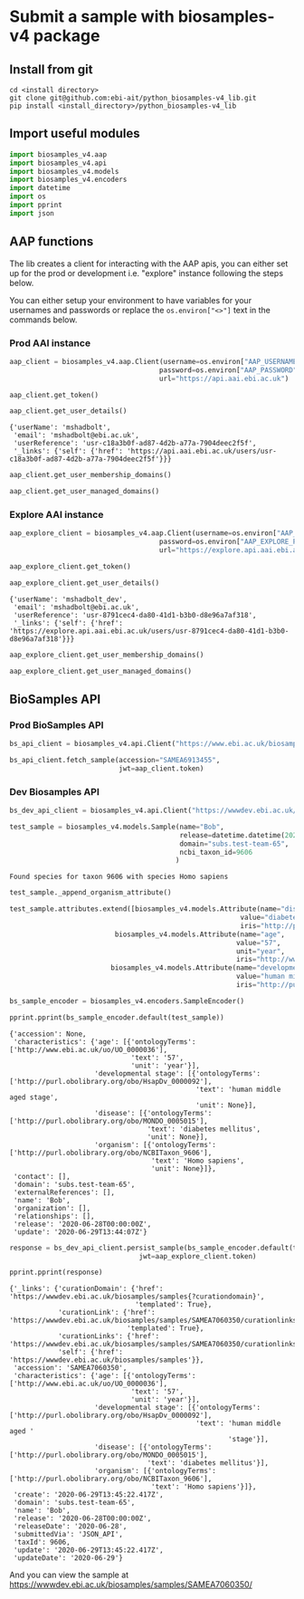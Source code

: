 # Submit a sample with biosamples-v4 package

## Install from git
```
cd <install directory>
git clone git@github.com:ebi-ait/python_biosamples-v4_lib.git
pip install <install_directory>/python_biosamples-v4_lib
```

## Import useful modules


```python
import biosamples_v4.aap
import biosamples_v4.api
import biosamples_v4.models
import biosamples_v4.encoders
import datetime
import os
import pprint
import json
```

## AAP functions

The lib creates a client for interacting with the AAP apis, you can either set up for the prod or development i.e. "explore" instance following the steps below. 

You can either setup your environment to have variables for your usernames and passwords or replace the `os.environ["<>"]` text in the commands below.

### Prod AAI instance


```python
aap_client = biosamples_v4.aap.Client(username=os.environ["AAP_USERNAME"],
                                     password=os.environ["AAP_PASSWORD"],
                                     url="https://api.aai.ebi.ac.uk")
```


```python
aap_client.get_token()
```


```python
aap_client.get_user_details()
```




    {'userName': 'mshadbolt',
     'email': 'mshadbolt@ebi.ac.uk',
     'userReference': 'usr-c18a3b0f-ad87-4d2b-a77a-7904deec2f5f',
     '_links': {'self': {'href': 'https://api.aai.ebi.ac.uk/users/usr-c18a3b0f-ad87-4d2b-a77a-7904deec2f5f'}}}




```python
aap_client.get_user_membership_domains()
```


```python
aap_client.get_user_managed_domains()
```

### Explore AAI instance


```python
aap_explore_client = biosamples_v4.aap.Client(username=os.environ["AAP_EXPLORE_USERNAME"],
                                     password=os.environ["AAP_EXPLORE_PASSWORD"],
                                     url="https://explore.api.aai.ebi.ac.uk")
```


```python
aap_explore_client.get_token()
```


```python
aap_explore_client.get_user_details()
```




    {'userName': 'mshadbolt_dev',
     'email': 'mshadbolt@ebi.ac.uk',
     'userReference': 'usr-8791cec4-da80-41d1-b3b0-d8e96a7af318',
     '_links': {'self': {'href': 'https://explore.api.aai.ebi.ac.uk/users/usr-8791cec4-da80-41d1-b3b0-d8e96a7af318'}}}




```python
aap_explore_client.get_user_membership_domains()
```


```python
aap_explore_client.get_user_managed_domains()
```

## BioSamples API

### Prod BioSamples API


```python
bs_api_client = biosamples_v4.api.Client("https://www.ebi.ac.uk/biosamples")
```


```python
bs_api_client.fetch_sample(accession="SAMEA6913455",
                           jwt=aap_client.token)
```

### Dev Biosamples API


```python
bs_dev_api_client = biosamples_v4.api.Client("https://wwwdev.ebi.ac.uk/biosamples")
```


```python
test_sample = biosamples_v4.models.Sample(name="Bob",
                                          release=datetime.datetime(2020,6,28),
                                          domain="subs.test-team-65",
                                          ncbi_taxon_id=9606
                                         )
```

    Found species for taxon 9606 with species Homo sapiens



```python
test_sample._append_organism_attribute()
```


```python
test_sample.attributes.extend([biosamples_v4.models.Attribute(name="disease", 
                                                         value="diabetes mellitus",
                                                         iris="http://purl.obolibrary.org/obo/MONDO_0005015"),
                          biosamples_v4.models.Attribute(name="age", 
                                                        value="57", 
                                                        unit="year",
                                                        iris="http://www.ebi.ac.uk/uo/UO_0000036"),
                         biosamples_v4.models.Attribute(name="developmental stage", 
                                                        value="human middle aged stage", 
                                                        iris="http://purl.obolibrary.org/obo/HsapDv_0000092")])
```


```python
bs_sample_encoder = biosamples_v4.encoders.SampleEncoder()
```


```python
pprint.pprint(bs_sample_encoder.default(test_sample))
```

    {'accession': None,
     'characteristics': {'age': [{'ontologyTerms': ['http://www.ebi.ac.uk/uo/UO_0000036'],
                                  'text': '57',
                                  'unit': 'year'}],
                         'developmental stage': [{'ontologyTerms': ['http://purl.obolibrary.org/obo/HsapDv_0000092'],
                                                  'text': 'human middle aged stage',
                                                  'unit': None}],
                         'disease': [{'ontologyTerms': ['http://purl.obolibrary.org/obo/MONDO_0005015'],
                                      'text': 'diabetes mellitus',
                                      'unit': None}],
                         'organism': [{'ontologyTerms': ['http://purl.obolibrary.org/obo/NCBITaxon_9606'],
                                       'text': 'Homo sapiens',
                                       'unit': None}]},
     'contact': [],
     'domain': 'subs.test-team-65',
     'externalReferences': [],
     'name': 'Bob',
     'organization': [],
     'relationships': [],
     'release': '2020-06-28T00:00:00Z',
     'update': '2020-06-29T13:44:07Z'}



```python
response = bs_dev_api_client.persist_sample(bs_sample_encoder.default(test_sample),
                                jwt=aap_explore_client.token)

```


```python
pprint.pprint(response)
```

    {'_links': {'curationDomain': {'href': 'https://wwwdev.ebi.ac.uk/biosamples/samples{?curationdomain}',
                                   'templated': True},
                'curationLink': {'href': 'https://wwwdev.ebi.ac.uk/biosamples/samples/SAMEA7060350/curationlinks/{hash}',
                                 'templated': True},
                'curationLinks': {'href': 'https://wwwdev.ebi.ac.uk/biosamples/samples/SAMEA7060350/curationlinks'},
                'self': {'href': 'https://wwwdev.ebi.ac.uk/biosamples/samples'}},
     'accession': 'SAMEA7060350',
     'characteristics': {'age': [{'ontologyTerms': ['http://www.ebi.ac.uk/uo/UO_0000036'],
                                  'text': '57',
                                  'unit': 'year'}],
                         'developmental stage': [{'ontologyTerms': ['http://purl.obolibrary.org/obo/HsapDv_0000092'],
                                                  'text': 'human middle aged '
                                                          'stage'}],
                         'disease': [{'ontologyTerms': ['http://purl.obolibrary.org/obo/MONDO_0005015'],
                                      'text': 'diabetes mellitus'}],
                         'organism': [{'ontologyTerms': ['http://purl.obolibrary.org/obo/NCBITaxon_9606'],
                                       'text': 'Homo sapiens'}]},
     'create': '2020-06-29T13:45:22.417Z',
     'domain': 'subs.test-team-65',
     'name': 'Bob',
     'release': '2020-06-28T00:00:00Z',
     'releaseDate': '2020-06-28',
     'submittedVia': 'JSON_API',
     'taxId': 9606,
     'update': '2020-06-29T13:45:22.417Z',
     'updateDate': '2020-06-29'}


And you can view the sample at https://wwwdev.ebi.ac.uk/biosamples/samples/SAMEA7060350/

